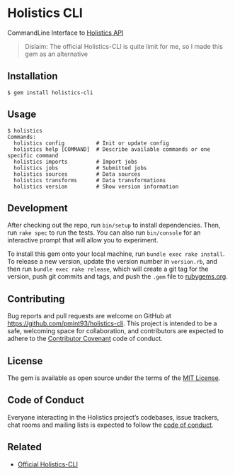 # Holistics CLI

CommandLine Interface to [Holistics API](https://docs.holistics.io/api/)

> Dislaim: The official Holistics-CLI is quite limit for me, so I made this gem as an alternative

## Installation

    $ gem install holistics-cli

## Usage

```
$ holistics
Commands:
  holistics config          # Init or update config
  holistics help [COMMAND]  # Describe available commands or one specific command
  holistics imports         # Import jobs
  holistics jobs            # Submitted jobs
  holistics sources         # Data sources
  holistics transforms      # Data transformations
  holistics version         # Show version information
```

## Development

After checking out the repo, run `bin/setup` to install dependencies. Then, run `rake spec` to run the tests. You can also run `bin/console` for an interactive prompt that will allow you to experiment.

To install this gem onto your local machine, run `bundle exec rake install`. To release a new version, update the version number in `version.rb`, and then run `bundle exec rake release`, which will create a git tag for the version, push git commits and tags, and push the `.gem` file to [rubygems.org](https://rubygems.org).

## Contributing

Bug reports and pull requests are welcome on GitHub at https://github.com/pmint93/holistics-cli. This project is intended to be a safe, welcoming space for collaboration, and contributors are expected to adhere to the [Contributor Covenant](http://contributor-covenant.org) code of conduct.

## License

The gem is available as open source under the terms of the [MIT License](http://opensource.org/licenses/MIT).

## Code of Conduct

Everyone interacting in the Holistics project’s codebases, issue trackers, chat rooms and mailing lists is expected to follow the [code of conduct](https://github.com/[USERNAME]/holistics/blob/master/CODE_OF_CONDUCT.md).

## Related

* [Official Holistics-CLI](https://docs.holistics.io/holistics-cli/)